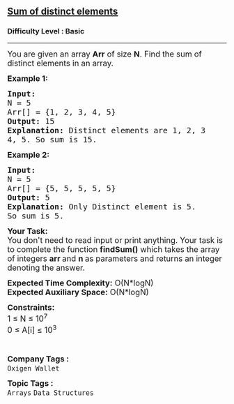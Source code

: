 <h2><a href="https://practice.geeksforgeeks.org/problems/sum-of-distinct-elements4801/1">Sum of distinct elements</a></h2><h3>Difficulty Level : Basic</h3><hr><div class="problems_problem_content__Xm_eO"><p><span style="font-size:18px">You are given an array <strong>Arr</strong> of size <strong>N</strong>. Find the sum of distinct elements in an array.</span></p>

<p><span style="font-size:18px"><strong>Example 1:</strong></span></p>

<pre><span style="font-size:18px"><strong>Input:
</strong>N = 5
Arr[] = {1, 2, 3, 4, 5}
<strong>Output: </strong>15
<strong>Explanation:</strong> Distinct elements are 1, 2, 3
4, 5. So sum is 15.</span></pre>

<p><span style="font-size:18px"><strong>Example 2:</strong></span></p>

<pre><span style="font-size:18px"><strong>Input:
</strong>N = 5
Arr[] = {5, 5, 5, 5, 5}
<strong>Output:</strong> 5
<strong>Explanation: </strong>Only Distinct element is 5.
So sum is 5.</span></pre>

<p><span style="font-size:18px"><strong>Your Task:</strong><br>
You don't need to read input or print anything. Your task is to complete the function&nbsp;<strong>findSum()</strong>&nbsp;which takes the&nbsp;array of&nbsp;integers&nbsp;<strong>arr&nbsp;</strong>and&nbsp;<strong>n</strong><strong>&nbsp;</strong>as parameters and returns an integer denoting the answer.</span></p>

<p><span style="font-size:18px"><strong>Expected Time Complexity:</strong>&nbsp;O(N*logN)<br>
<strong>Expected Auxiliary Space:</strong>&nbsp;O(N*logN)</span></p>

<p><span style="font-size:18px"><strong>Constraints:</strong><br>
1 ≤ N ≤ 10<sup>7</sup><br>
0 ≤ A[i] ≤ 10<sup>3</sup></span></p>

<p>&nbsp;</p>
</div><p><span style=font-size:18px><strong>Company Tags : </strong><br><code>Oxigen Wallet</code>&nbsp;<br><p><span style=font-size:18px><strong>Topic Tags : </strong><br><code>Arrays</code>&nbsp;<code>Data Structures</code>&nbsp;